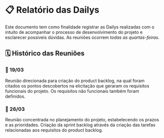 # 📋 Relatório das Dailys

Este documento tem como finalidade registrar as Dailys realizadas com o intuito de acompanhar o processo de desenvolvimento do projeto e esclarecer possíveis dúvidas. As reuniões ocorrem *todas as quartas-feiras*.

## 🗓️ Histórico das Reuniões

### 📌 19/03
Reunião direcionada para criação do product backlog, na qual foram citados os pontos descobertos na elicitação que geraram os requisitos funcionais do projeto. Os requisitos não funcionais também foram definidos.

### 📌 26/03
Reunião concentrada no planejamento do projeto, estabelecendo os prazos e as prioridades. Criação da sprint backlog através da criação das tarefas relacionadas aos requisitos do product backlog.
